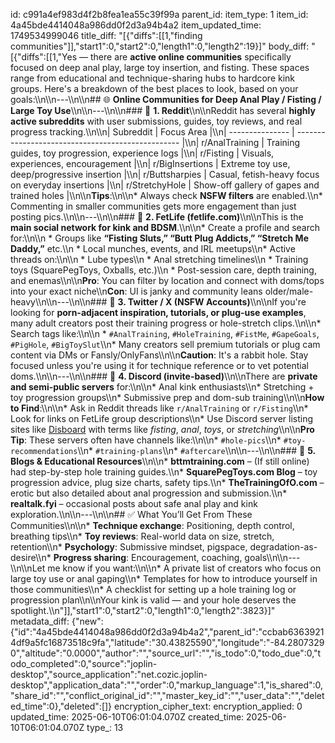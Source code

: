 id: c991a4ef983d4f2b8fea1ea55c39f99a
parent_id: 
item_type: 1
item_id: 4a45bde4414048a986dd0f2d3a94b4a2
item_updated_time: 1749534999046
title_diff: "[{\"diffs\":[[1,\"finding communities\"]],\"start1\":0,\"start2\":0,\"length1\":0,\"length2\":19}]"
body_diff: "[{\"diffs\":[[1,\"Yes — there are **active online communities** specifically focused on deep anal play, large toy insertion, and fisting. These spaces range from educational and technique-sharing hubs to hardcore kink groups. Here's a breakdown of the best places to look, based on your goals:\\\n\\\n---\\\n\\\n## 🌐 **Online Communities for Deep Anal Play / Fisting / Large Toy Use**\\\n\\\n---\\\n\\\n### 🧠 **1. Reddit**\\\n\\\nReddit has several **highly active subreddits** with user submissions, guides, toy reviews, and real progress tracking.\\\n\\\n| Subreddit       | Focus Area                                        |\\\n| --------------- | ------------------------------------------------- |\\\n| r/AnalTraining  | Training guides, toy progression, experience logs |\\\n| r/Fisting       | Visuals, experiences, encouragement               |\\\n| r/BigInsertions | Extreme toy use, deep/progressive insertion       |\\\n| r/Buttsharpies  | Casual, fetish-heavy focus on everyday insertions |\\\n| r/StretchyHole  | Show-off gallery of gapes and trained holes       |\\\n\\\n**Tips**:\\\n\\\n* Always check **NSFW filters** are enabled.\\\n* Commenting in smaller communities gets more engagement than just posting pics.\\\n\\\n---\\\n\\\n### 🧷 **2. FetLife (fetlife.com)**\\\n\\\nThis is the **main social network for kink and BDSM**.\\\n\\\n* Create a profile and search for:\\\n\\\n  * Groups like **“Fisting Sluts,” “Butt Plug Addicts,” “Stretch Me Daddy,”** etc.\\\n  * Local munches, events, and IRL meetups\\\n* Active threads on:\\\n\\\n  * Lube types\\\n  * Anal stretching timelines\\\n  * Training toys (SquarePegToys, Oxballs, etc.)\\\n  * Post-session care, depth training, and enemas\\\n\\\n**Pro**: You can filter by location and connect with doms/tops into your exact niche\\\n**Con**: UI is janky and community leans older/male-heavy\\\n\\\n---\\\n\\\n### 📸 **3. Twitter / X (NSFW Accounts)**\\\n\\\nIf you're looking for **porn-adjacent inspiration, tutorials, or plug-use examples**, many adult creators post their training progress or hole-stretch clips.\\\n\\\n* Search tags like:\\\n\\\n  * `#AnalTraining`, `#HoleTraining`, `#FistMe`, `#GapeGoals`, `#PigHole`, `#BigToySlut`\\\n* Many creators sell premium tutorials or plug cam content via DMs or Fansly/OnlyFans\\\n\\\n**Caution**: It's a rabbit hole. Stay focused unless you're using it for technique reference or to vet potential doms.\\\n\\\n---\\\n\\\n### 🤖 **4. Discord (invite-based)**\\\n\\\nThere are **private and semi-public servers** for:\\\n\\\n* Anal kink enthusiasts\\\n* Stretching + toy progression groups\\\n* Submissive prep and dom-sub training\\\n\\\n**How to Find**:\\\n\\\n* Ask in Reddit threads like `r/AnalTraining` or `r/Fisting`\\\n* Look for links on FetLife group descriptions\\\n* Use Discord server listing sites like [Disboard](https://disboard.org/) with terms like *fisting*, *anal*, *toys*, or *stretching*\\\n\\\n**Pro Tip**: These servers often have channels like:\\\n\\\n* `#hole-pics`\\\n* `#toy-recommendations`\\\n* `#training-plans`\\\n* `#aftercare`\\\n\\\n---\\\n\\\n### 🧼 **5. Blogs & Educational Resources**\\\n\\\n* **bttmtraining.com** – (If still online) had step-by-step hole training guides.\\\n* **SquarePegToys.com Blog** – toy progression advice, plug size charts, safety tips.\\\n* **TheTrainingOfO.com** – erotic but also detailed about anal progression and submission.\\\n* **realtalk.fyi** – occasional posts about safe anal play and kink exploration.\\\n\\\n---\\\n\\\n## ✅ What You’ll Get From These Communities\\\n\\\n* **Technique exchange**: Positioning, depth control, breathing tips\\\n* **Toy reviews**: Real-world data on size, stretch, retention\\\n* **Psychology**: Submissive mindset, pigspace, degradation-as-desire\\\n* **Progress sharing**: Encouragement, coaching, goals\\\n\\\n---\\\n\\\nLet me know if you want:\\\n\\\n* A private list of creators who focus on large toy use or anal gaping\\\n* Templates for how to introduce yourself in those communities\\\n* A checklist for setting up a hole training log or progression plan\\\n\\\nYour kink is valid — and your hole deserves the spotlight.\\\n\"]],\"start1\":0,\"start2\":0,\"length1\":0,\"length2\":3823}]"
metadata_diff: {"new":{"id":"4a45bde4414048a986dd0f2d3a94b4a2","parent_id":"ccbab63639214df9a5fc16873518c9fa","latitude":"30.43825590","longitude":"-84.28073290","altitude":"0.0000","author":"","source_url":"","is_todo":0,"todo_due":0,"todo_completed":0,"source":"joplin-desktop","source_application":"net.cozic.joplin-desktop","application_data":"","order":0,"markup_language":1,"is_shared":0,"share_id":"","conflict_original_id":"","master_key_id":"","user_data":"","deleted_time":0},"deleted":[]}
encryption_cipher_text: 
encryption_applied: 0
updated_time: 2025-06-10T06:01:04.070Z
created_time: 2025-06-10T06:01:04.070Z
type_: 13